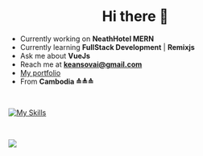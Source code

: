 <h1 align="center">Hi there 👋 </h1>

- Currently working on **NeathHotel MERN**
- Currently learning **FullStack Development** | **Remixjs**
- Ask me about **VueJs**
- Reach me at [**keansovai@gmail.com**](mailto:keansovai@gmail.com)
- [My portfolio](https://sovai.dev)
- From **Cambodia ≙≜≙**

&nbsp;
<p align="center">

[![My Skills](https://skillicons.dev/icons?i=js,ts,vue,nuxtjs,azure,react,vite,react,nextjs,angular,git,nodejs,mongodb,firebase,postman,bash,pnpm,npm,bun,vite,figma,xd,tailwind,mongodb,nginx,aws,docker,sentry,notion,md&theme=light&perline=6)](https://sovai.dev)

</p>


&nbsp;

![](https://komarev.com/ghpvc/?username=sovai)
